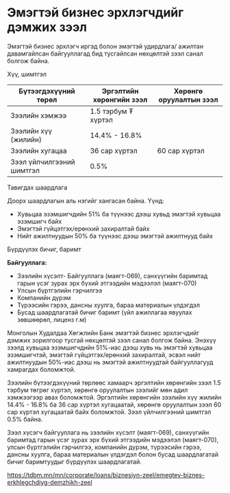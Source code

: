 # Эмэгтэй бизнес эрхлэгчдийг дэмжих зээл

Эмэгтэй бизнес эрхлэгч иргэд болон эмэгтэй удирдлага/ ажилтан давамгайлсан байгууллагад бид тусгайлсан нөхцөлтэй зээл санал болгож байна.

Хүү, шимтгэл

| Бүтээгдэхүүний төрөл | Эргэлтийн хөрөнгийн зээл | Хөрөнгө оруулалтын зээл |
| --- | --- | --- |
| Зээлийн хэмжээ | 1.5 тэрбум ₮ хүртэл | |
| Зээлийн хүү (жилийн) | 14.4% - 16.8% | |
| Зээлийн хугацаа | 36 сар хүртэл | 60 сар хүртэл |
| Зээл үйлчилгээний шимтгэл | 0.5% | |

Тавигдах шаардлага

Доорх шаардлагын аль нэгийг хангасан байна. Үүнд:

* Хувьцаа эзэмшигчдийн 51% ба түүнээс дээш хувьд эмэгтэй хувьцаа эзэмшигч байх
* Эмэгтэй гүйцэтгэх/ерөнхий захиралтай байх
* Нийт ажилтнуудын 50% ба түүнээс дээш эмэгтэй ажилтнууд байх

Бүрдүүлэх бичиг, баримт

**Байгууллага:**

* Зээлийн хүсэлт- Байгууллага (маягт-069), санхүүгийн баримтад гарын үсэг зурах эрх бүхий этгээдийн мэдээлэл (маягт-070)
* Улсын бүртгэлийн гэрчилгээ
* Компанийн дүрэм
* Түрээсийн гэрээ, дансны хуулга, бараа материалын үлдэгдэл
* Бусад шаардлагатай бичиг баримт (үйл ажиллагаа явуулах зөвшөөрөл, лиценз г.м)


Монголын Худалдаа Хөгжлийн Банк эмэгтэй бизнес эрхлэгчдийг дэмжих зорилгоор тусгай нөхцөлтэй зээл санал болгож байна. Энэхүү зээлд хувьцаа эзэмшигчдийн 51%-иас дээш хувь нь эмэгтэй хувьцаа эзэмшигчтэй, эмэгтэй гүйцэтгэх/ерөнхий захиралтай, эсвэл нийт ажилтнуудын 50%-иас дээш нь эмэгтэй ажилтнуудтай байгууллагууд хамрагдах боломжтой.

Зээлийн бүтээгдэхүүний төрлөөс хамаарч эргэлтийн хөрөнгийн зээл 1.5 тэрбум төгрөг хүртэл, хөрөнгө оруулалтын зээлийг мөн адил хэмжээгээр авах боломжтой. Эргэлтийн хөрөнгийн зээлийн хүү жилийн 14.4% - 16.8% ба 36 сар хүртэл хугацаатай, хөрөнгө оруулалтын зээл 60 сар хүртэл хугацаатай байх боломжтой. Зээл үйлчилгээний шимтгэл 0.5% байна.

Зээл хүсэгч байгууллага нь зээлийн хүсэлт (маягт-069), санхүүгийн баримтад гарын үсэг зурах эрх бүхий этгээдийн мэдээлэл (маягт-070), улсын бүртгэлийн гэрчилгээ, компанийн дүрэм, түрээсийн гэрээ, дансны хуулга, бараа материалын үлдэгдэл болон бусад шаардлагатай бичиг баримтуудыг бүрдүүлэх шаардлагатай.

https://tdbm.mn/mn/corporate/loans/biznesiyn-zeel/emegtey-biznes-erkhlegchdiyg-demzhikh-zeel